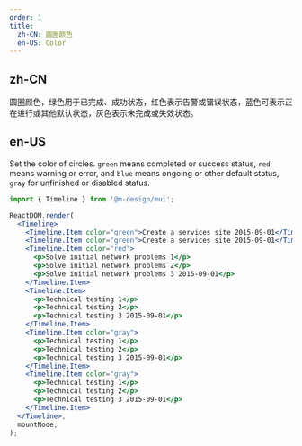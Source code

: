 ```yaml
---
order: 1
title:
  zh-CN: 圆圈颜色
  en-US: Color
---
```


## zh-CN

圆圈颜色，绿色用于已完成、成功状态，红色表示告警或错误状态，蓝色可表示正在进行或其他默认状态，灰色表示未完成或失效状态。

## en-US

Set the color of circles. `green` means completed or success status, `red` means warning or error, and `blue` means ongoing or other default status, `gray` for unfinished or disabled status.

```jsx
import { Timeline } from '@m-design/mui';

ReactDOM.render(
  <Timeline>
    <Timeline.Item color="green">Create a services site 2015-09-01</Timeline.Item>
    <Timeline.Item color="green">Create a services site 2015-09-01</Timeline.Item>
    <Timeline.Item color="red">
      <p>Solve initial network problems 1</p>
      <p>Solve initial network problems 2</p>
      <p>Solve initial network problems 3 2015-09-01</p>
    </Timeline.Item>
    <Timeline.Item>
      <p>Technical testing 1</p>
      <p>Technical testing 2</p>
      <p>Technical testing 3 2015-09-01</p>
    </Timeline.Item>
    <Timeline.Item color="gray">
      <p>Technical testing 1</p>
      <p>Technical testing 2</p>
      <p>Technical testing 3 2015-09-01</p>
    </Timeline.Item>
    <Timeline.Item color="gray">
      <p>Technical testing 1</p>
      <p>Technical testing 2</p>
      <p>Technical testing 3 2015-09-01</p>
    </Timeline.Item>
  </Timeline>,
  mountNode,
);
```
